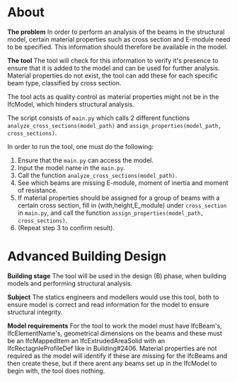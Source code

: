 # **About**
 **The problem**
 In order to perform an analysis of the beams in the structural model, certain material properties such as cross section and E-module need to be specified. This information should therefore be available in the model.

 **The tool**
 The tool will check for this information to verify it's presence to ensure that it is added to the model and can be used for further analysis. Material properties do not exist, the tool can add these for each specific beam type, classified by cross section.

 The tool acts as quality control as material properties might not be in the IfcModel, which hinders structural analysis. 

 The script consists of `main.py` which calls 2 different functions `analyze_cross_sections(model_path)` and `assign_properties(model_path, cross_sections)`.
 
 In order to run the tool, one must do the following:
 1. Ensure that the `main.py` can access the model.
 2. Input the model name in the `main.py`.
 3. Call the function `analyze_cross_sections(model_path)`.
 4. See which beams are missing E-module, moment of inertia and moment of resistance.
 5. If material properties should be assigned for a group of beams with a certain cross section, fill in (with,height,E_module) under `cross_section` in `main.py`, and call the function `assign_properties(model_path, cross_sections)`.
 6. (Repeat step 3 to confirm result).

# **Advanced Building Design**
 **Building stage**
 The tool will be used in the design (B) phase, when building models and performing structural analysis.

 **Subject**
 The statics engineers and modellers would use this tool, both to ensure model is correct and read information for the model to ensure structural integrity.

 **Model requirements**
 For the tool to work the model must have IfcBeam's, IfcElementName's, geometrical dimensions on the beams and these must be an IfcMappedItem an IfcExtrudedAreaSolid with an IfcRectagnleProfileDef like in Building#2406. Material properties are not required as the model will identify if these are missing for the IfcBeams and then create these, but if there arent any beams set up in the IfcModel to begin with, the tool does nothing.